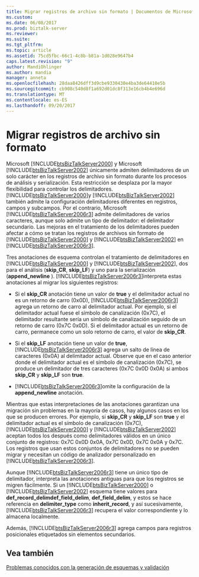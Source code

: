```yaml
---
title: Migrar registros de archivo sin formato | Documentos de Microsoft
ms.custom: 
ms.date: 06/08/2017
ms.prod: biztalk-server
ms.reviewer: 
ms.suite: 
ms.tgt_pltfrm: 
ms.topic: article
ms.assetid: 75cd5fbc-66c1-4c8b-b81a-1d028e9647b4
caps.latest.revision: "9"
author: MandiOhlinger
ms.author: mandia
manager: anneta
ms.openlocfilehash: 28daa8426dff3d9cbe9330430e4ba3de64410e5b
ms.sourcegitcommit: cb908c540d8f1a692d01dc8f313e16cb4b4e696d
ms.translationtype: MT
ms.contentlocale: es-ES
ms.lasthandoff: 09/20/2017
---
```

# <a name="migrating-flat-file-records"></a>Migrar registros de archivo sin formato
Microsoft [!INCLUDE[btsBizTalkServer2000](../includes/btsbiztalkserver2000-md.md)] y Microsoft [!INCLUDE[btsBizTalkServer2002](../includes/btsbiztalkserver2002-md.md)] únicamente admiten delimitadores de un solo carácter en los registros de archivo sin formato durante los procesos de análisis y serialización. Esta restricción se desplaza por la mayor flexibilidad para controlar los delimitadores. [!INCLUDE[btsBizTalkServer2000](../includes/btsbiztalkserver2000-md.md)]y [!INCLUDE[btsBizTalkServer2002](../includes/btsbiztalkserver2002-md.md)] también admite la configuración delimitadores diferentes en registros, campos y subcampos. Por el contrario, Microsoft [!INCLUDE[btsBizTalkServer2006r3](../includes/btsbiztalkserver2006r3-md.md)] admite delimitadores de varios caracteres, aunque solo admite un tipo de delimitador: el delimitador secundario. Las mejoras en el tratamiento de los delimitadores pueden afectar a cómo se tratan los registros de archivos sin formato de [!INCLUDE[btsBizTalkServer2000](../includes/btsbiztalkserver2000-md.md)] y [!INCLUDE[btsBizTalkServer2002](../includes/btsbiztalkserver2002-md.md)] en [!INCLUDE[btsBizTalkServer2006r3](../includes/btsbiztalkserver2006r3-md.md)].  
  
 Tres anotaciones de esquema controlan el tratamiento de delimitadores en [!INCLUDE[btsBizTalkServer2000](../includes/btsbiztalkserver2000-md.md)] y [!INCLUDE[btsBizTalkServer2002](../includes/btsbiztalkserver2002-md.md)], dos para el análisis (**skip_CR**, **skip_LF**) y uno para la serialización (**append_newline** ). [!INCLUDE[btsBizTalkServer2006r3](../includes/btsbiztalkserver2006r3-md.md)]interpreta estas anotaciones al migrar los siguientes registros:  
  
-   Si el **skip_CR** anotación tiene un valor de **true** y el delimitador actual no es un retorno de carro (0x0D), [!INCLUDE[btsBizTalkServer2006r3](../includes/btsbiztalkserver2006r3-md.md)] agrega un retorno de carro al delimitador actual. Por ejemplo, si el delimitador actual fuese el símbolo de canalización (0x7C), el delimitador resultante sería un símbolo de canalización seguido de un retorno de carro (0x7C 0x0D). Si el delimitador actual es un retorno de carro, permanece como un solo retorno de carro, el valor de **skip_CR**.  
  
-   Si el **skip_LF** anotación tiene un valor de **true**, [!INCLUDE[btsBizTalkServer2006r3](../includes/btsbiztalkserver2006r3-md.md)] agrega un salto de línea de caracteres (0x0A) al delimitador actual. Observe que en el caso anterior donde el delimitador actual es el símbolo de canalización (0x7C), se produce un delimitador de tres caracteres (0x7C 0x0D 0x0A) si ambos **skip_CR** y **skip_LF** son **true**.  
  
-   [!INCLUDE[btsBizTalkServer2006r3](../includes/btsbiztalkserver2006r3-md.md)]omite la configuración de la **append_newline** anotación.  
  
 Mientras que estas interpretaciones de las anotaciones garantizan una migración sin problemas en la mayoría de casos, hay algunos casos en los que se producen errores. Por ejemplo, si **skip_CR** y **skip_LF** son **true** y el delimitador actual es el símbolo de canalización (0x7C), [!INCLUDE[btsBizTalkServer2000](../includes/btsbiztalkserver2000-md.md)] y [!INCLUDE[btsBizTalkServer2002](../includes/btsbiztalkserver2002-md.md)] aceptan todos los después como delimitadores válidos en un único conjunto de registros: 0x7C 0x0D 0x0A, 0x7C 0x0D, 0x7C 0x0A y 0x7C. Los registros que usan estos conjuntos de delimitadores no se pueden migrar y necesitan un código de analizador personalizado en [!INCLUDE[btsBizTalkServer2006r3](../includes/btsbiztalkserver2006r3-md.md)].  
  
 Aunque [!INCLUDE[btsBizTalkServer2006r3](../includes/btsbiztalkserver2006r3-md.md)] tiene un único tipo de delimitador, interpreta las anotaciones antiguas para que los registros se migren fácilmente. Si un [!INCLUDE[btsBizTalkServer2000](../includes/btsbiztalkserver2000-md.md)] o [!INCLUDE[btsBizTalkServer2002](../includes/btsbiztalkserver2002-md.md)] esquema tiene valores para **def_record_delimdef_field_delim**, **def_field_delim**, y estos se hace referencia en **delimiter_type** como **inherit_record**, y así sucesivamente, [!INCLUDE[btsBizTalkServer2006r3](../includes/btsbiztalkserver2006r3-md.md)] recupera el valor correspondiente y lo almacena localmente.  
  
 Además, [!INCLUDE[btsBizTalkServer2006r3](../includes/btsbiztalkserver2006r3-md.md)] agrega campos para registros posicionales etiquetados sin elementos secundarios.  
  
## <a name="see-also"></a>Vea también  
 [Problemas conocidos con la generación de esquemas y validación](../core/known-issues-with-schema-generation-and-validation.md)
